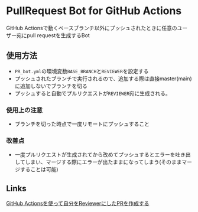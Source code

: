 # PullRequest Bot for GitHub Actions
GitHub Actionsで動くベースブランチ以外にプッシュされたときに任意のユーザー宛にpull requestを生成するBot

## 使用方法
* `PR_bot.yml`の環境変数`BASE_BRANCH`と`REVIEWER`を設定する
* プッシュされたブランチで実行されるので、追加する際は直接master(main)に追加しないでブランチを切る
* プッシュすると自動でプルリクエストが`REVIEWER`宛に生成される。

### 使用上の注意
* ブランチを切った時点で一度リモートにプッシュすること

### 改善点
* 一度プルリクエストが生成されてから改めてプッシュするとエラーを吐き出してしまい、マージする際にエラーが出たままになってしまう(そのままマージすることは可能)

## Links
[GitHub Actionsを使って自分をReviewerにしたPRを作成する](https://www.memory-lovers.blog/entry/2022/11/18/083000#:~:text=%E8%87%AA%E5%88%86%E3%81%AEPR%E3%81%AF%E8%87%AA%E5%88%86,%E6%89%BF%E8%AA%8D%E3%81%99%E3%82%8B%E3%81%93%E3%81%A8%E3%81%AF%E3%81%A7%E3%81%8D%E3%81%BE%E3%81%9B%E3%82%93%E3%80%82)